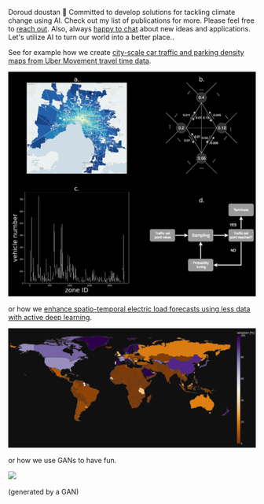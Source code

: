 Doroud doustan 👋 Committed to develop solutions for tackling climate change using AI. Check out my list of publications for more. Please feel free to [reach out](https://scholar.google.com/citations?user=bC7mSGUAAAAJ&hl). Also, always [happy to chat](https://usys.ethz.ch/personen/profil.MjEzNzU5.TGlzdC82MzcsMzIwMTk3MjIy.html) about new ideas and applications. Let's utilize AI to turn our world into a better place..


See for example how we create [city-scale car traffic and parking density maps from Uber Movement travel time data](https://www.nature.com/articles/s41597-019-0159-6).

<img src="/MethodFigure.png" />

or how we [enhance spatio-temporal electric load forecasts using less data with active deep learning](https://www.nature.com/articles/s42256-022-00552-x).

<img src="/plotly_dark_4.png" />

or how we use GANs to have fun.

![](https://github.com/ArsamAryandoust/ArsamAryandoust/blob/master/rollover.gif)

(<!--not-->generated by a GAN)
